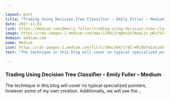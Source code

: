 ```yaml
---

layout: post
title: "Trading Using Decision Tree Classifier – Emily Fuller – Medium"
date: 2017-11-01
link: https://medium.com/@emily.fuller/trading-using-decision-tree-classifier-363cf364d6d8?source=rss------machine_learning-5
image: https://cdn-images-1.medium.com/max/1200/1*qwKoZo7Anwijn_pKuYSFaA.jpeg
domain: medium.com
name: Medium
icon: https://cdn-images-1.medium.com/fit/c/304/304/1*8I-HPL0bfoIzGied-dzOvA.png
text: "The technique in this blog will cover no typical specialized pointers, however some of my own creation. Additionally, we will see the…"

---
```


### Trading Using Decision Tree Classifier – Emily Fuller – Medium

The technique in this blog will cover no typical specialized pointers, however some of my own creation. Additionally, we will see the…